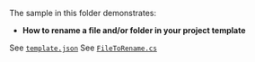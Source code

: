 The sample in this folder demonstrates:

 - **How to rename a file and/or folder in your project template** 

See [`template.json`](./MyProject.Con/.template.config/template.json)
See [`FileToRename.cs`](./MyProject.Con/FileToRename.cs)

